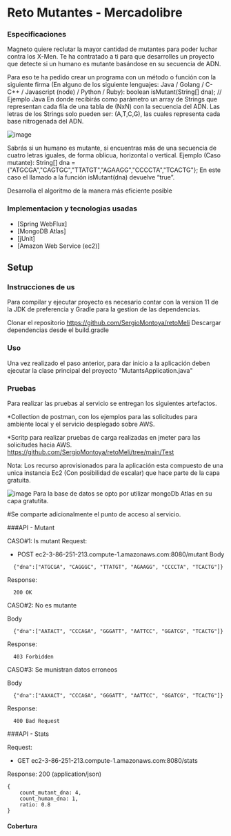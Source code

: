 
# Reto Mutantes - Mercadolibre

### Especificaciones
Magneto quiere reclutar la mayor cantidad de mutantes para poder luchar
contra los X-Men.
Te ha contratado a ti para que desarrolles un proyecto que detecte si un
humano es mutante basándose en su secuencia de ADN.

Para eso te ha pedido crear un programa con un método o función con la siguiente firma (En
alguno de los siguiente lenguajes: Java / Golang / C-C++ / Javascript (node) / Python / Ruby):
boolean isMutant(String[] dna); // Ejemplo Java
En donde recibirás como parámetro un array de Strings que representan cada fila de una tabla
de (NxN) con la secuencia del ADN. Las letras de los Strings solo pueden ser: (A,T,C,G), las
cuales representa cada base nitrogenada del ADN.

![image](https://user-images.githubusercontent.com/98285203/174024593-b648f08b-30a2-4a6c-a8e5-409a4141423b.png)

Sabrás si un humano es mutante, si encuentras más de una secuencia de cuatro letras
iguales​, de forma oblicua, horizontal o vertical.
Ejemplo (Caso mutante):
String[] dna = {"ATGCGA","CAGTGC","TTATGT","AGAAGG","CCCCTA","TCACTG"};
En este caso el llamado a la función isMutant(dna) devuelve “true”.

Desarrolla el algoritmo de la manera más eficiente posible

### Implementacion y tecnologias usadas

- [Spring WebFlux]
- [MongoDB Atlas]
- [jUnit]
- [Amazon Web Service (ec2)]

## Setup

### Instrucciones de us
Para compilar y ejecutar proyecto es necesario contar con la version 11 de la JDK de preferencia y Gradle para la gestion de las dependencias.

Clonar el repositorio https://github.com/SergioMontoya/retoMeli
Descargar dependencias desde el build.gradle

### Uso

Una vez realizado el paso anterior, para dar inicio a la aplicación deben ejecutar la clase principal del proyecto "MutantsApplication.java"

### Pruebas
Para realizar las pruebas al servicio se entregan los siguientes artefactos.

*Collection de postman, con los ejemplos para las solicitudes para ambiente local y el servicio desplegado sobre AWS.

*Scritp para realizar pruebas de carga realizadas en jmeter para las solicitudes hacia AWS.
https://github.com/SergioMontoya/retoMeli/tree/main/Test


Nota: Los recurso aprovisionados para la aplicación esta compuesto de una unica instancia Ec2 (Con posibilidad de escalar) que hace parte de la capa gratuita.

![image](https://user-images.githubusercontent.com/98285203/174022828-e5d5ccb0-a641-4dae-a5c2-a77602908a32.png)
Para la base de datos se opto por utilizar mongoDb Atlas en su capa gratutita.

#Se comparte adicionalmente el punto de acceso al servicio.

###API - Mutant

CASO#1: Is mutant
Request: 
- POST ec2-3-86-251-213.compute-1.amazonaws.com:8080/mutant
Body
```
  {"dna":["ATGCGA", "CAGGGC", "TTATGT", "AGAAGG", "CCCCTA", "TCACTG"]}
```
Response:
```
  200 OK
```
CASO#2: No es mutante

Body
```
  {"dna":["AATACT", "CCCAGA", "GGGATT", "AATTCC", "GGATCG", "TCACTG"]}
```
Response:
```
  403 Forbidden
```
CASO#3: Se munistran datos erroneos

Body
```
  {"dna":["AAXACT", "CCCAGA", "GGGATT", "AATTCC", "GGATCG", "TCACTG"]}
```
Response:
```
  400 Bad Request
```

###API - Stats

Request: 
- GET ec2-3-86-251-213.compute-1.amazonaws.com:8080/stats

Response: 200 (application/json)

```
{
    count_mutant_dna: 4,
    count_human_dna: 1,
    ratio: 0.8
}
```


#### Cobertura

